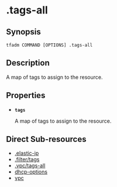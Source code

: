 # .tags-all

## Synopsis

```
tfadm COMMAND [OPTIONS] .tags-all
```

## Description

A map of tags to assign to the resource.

## Properties

- **`tags`**

  A map of tags to assign to the resource.

## Direct Sub-resources

- [.elastic-ip](.elastic-ip.md)
- [.filter/tags](.filter/tags.md)
- [.vpc/tags-all](./.vpc/tags-all.md)
- [dhcp-options](dhcp-options.md)
- [vpc](vpc.md)
